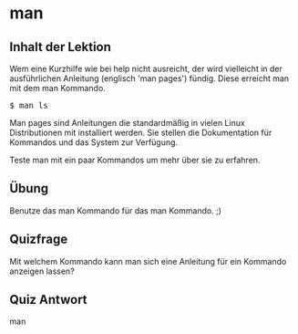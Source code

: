 # man

## Inhalt der Lektion

Wem eine Kurzhilfe wie bei help nicht ausreicht, der wird vielleicht in der ausführlichen Anleitung (englisch 'man pages') fündig. Diese erreicht man mit dem man Kommando.

<pre>$ man ls</pre>

Man pages sind Anleitungen die standardmäßig in vielen Linux Distributionen mit installiert werden. Sie stellen die Dokumentation für Kommandos und das System zur Verfügung.

Teste man mit ein paar Kommandos um mehr über sie zu erfahren.

## Übung

Benutze das man Kommando für das man Kommando. ;)

## Quizfrage

Mit welchem Kommando kann man sich eine Anleitung für ein Kommando anzeigen lassen?

## Quiz Antwort

man
